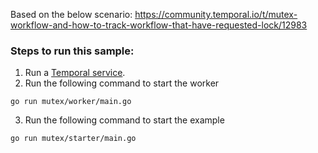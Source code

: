 Based on the below scenario:
https://community.temporal.io/t/mutex-workflow-and-how-to-track-workflow-that-have-requested-lock/12983

### Steps to run this sample:
1) Run a [Temporal service](https://github.com/temporalio/samples-go/tree/main/#how-to-use).
2) Run the following command to start the worker
```
go run mutex/worker/main.go
```
3) Run the following command to start the example
```
go run mutex/starter/main.go
```
